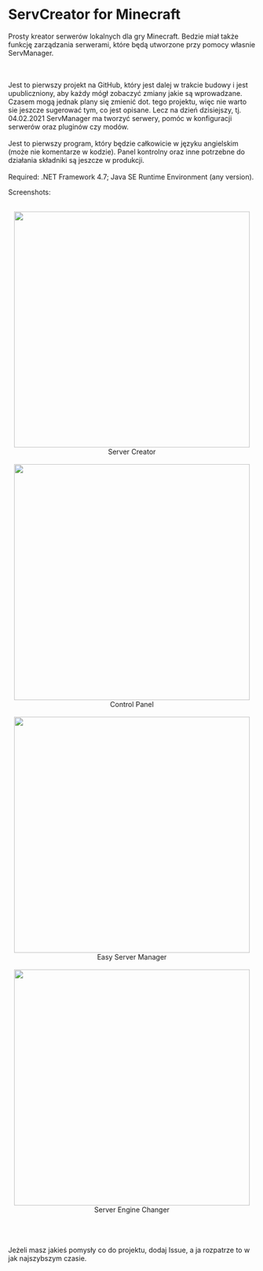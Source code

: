# ServCreator for Minecraft
Prosty kreator serwerów lokalnych dla gry Minecraft. Bedzie miał także funkcję zarządzania serwerami, które będą utworzone przy pomocy własnie ServManager. 

<br><br>Jest to pierwszy projekt na GitHub, który jest dalej w trakcie budowy i jest upubliczniony, aby każdy mógł zobaczyć zmiany jakie są wprowadzane. Czasem mogą jednak plany się zmienić dot. tego projektu, więc nie warto sie jeszcze sugerować tym, co jest opisane. Lecz na dzień dzisiejszy, tj. 04.02.2021 ServManager ma tworzyć serwery, pomóc w konfiguracji serwerów oraz pluginów czy modów. 
<br><br>Jest to pierwszy program, który będzie całkowicie w języku angielskim (może nie komentarze w kodzie). Panel kontrolny oraz inne potrzebne do działania składniki są jeszcze w produkcji.
<br><br>
Required: .NET Framework 4.7; Java SE Runtime Environment (any version).<br>

Screenshots:<br><br>
<p align="center"><img src="https://i.imgur.com/0EEaYOS.png" width="480" /><br>Server Creator<br><br>
<img src="https://i.imgur.com/CM4iDvW.png" width="480" /><br>Control Panel<br><br>
<img src="https://i.imgur.com/YUvl5x2.png" width="480" /><br>Easy Server Manager<br><br>
<img src="https://i.imgur.com/yfEXXce.png" width="480" /><br>Server Engine Changer<br><br></p>


<br><br>Jeżeli masz jakieś pomysły co do projektu, dodaj Issue, a ja rozpatrze to w jak najszybszym czasie.

